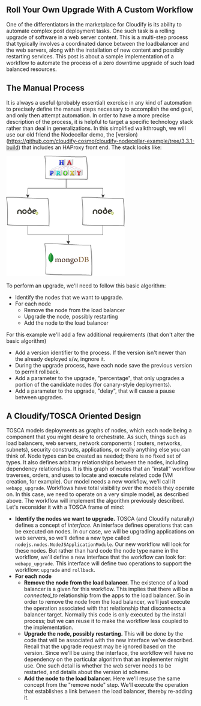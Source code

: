 ## Roll Your Own Upgrade With A Custom Workflow

One of the differentiators in the marketplace for Cloudify is its ability to automate complex post deployment tasks.  One such task is a rolling upgrade of software in a web server content.  This is a multi-step process that typically involves a coordinated dance between the loadbalancer and the web servers, along with the installation of new content and possibly restarting services.  This post is about a sample implementation of a workflow to automate the process of a zero downtime upgrade of such load balanced resources.

## The Manual Process

It is always a useful (probably essential) exercise in any kind of automation to precisely define the manual steps necessary to accomplish the end goal, and only then attempt automation.  In order to have a more precise description of the process, it is helpful to target a specific technology stack rather than deal in generalizations.  In this simplified walkthrough, we will use our old friend the Nodecellar demo, the [version)(https://github.com/cloudify-cosmo/cloudify-nodecellar-example/tree/3.3.1-build) that includes an HAProxy front end.  The stack looks like:

![stack](arch.png)

To perform an upgrade, we'll need to follow this basic algorithm:
* Identify the nodes that we want to upgrade.
* For each node
  * Remove the node from the load balancer
  * Upgrade the node, possibly restarting
  * Add the node to the load balancer

For this example we'll add a few additional requirements (that don't alter the basic algorithm)
* Add a version identifier to the process.  If the version isn't newer than the already deployed s/w, ingnore it.
* During the upgrade process, have each node save the previous version to permit rollback.
* Add a parameter to the upgrade, "percentage", that only upgrades a portion of the candidate nodes (for canary-style deployments).
* Add a parameter to the upgrade, "delay", that will cause a pause between upgrades.

## A Cloudify/TOSCA Oriented Design

TOSCA models deployments as graphs of nodes, which each node being a component that you might desire to orchestrate.  As such, things such as load balancers, web servers, network components ( routers, networks, subnets), security constructs, applications, or really anything else you can think of.  Node types can be created as needed; there is no fixed set of types.  It also defines arbitrary relationships between the nodes, including dependency relationships.  It is this graph of nodes that an "install" workflow traverses, orders, and uses to locate and execute related code (VM creation, for example).
Our model needs a new workflow, we'll call it `webapp_upgrade`.  Workflows have total visibility over the models they operate on.  In this case, we need to operate on a very simple model, as described above.  The workflow will implement the algorithm previously described.  Let's reconsider it with a TOSCA frame of mind:

* **Identify the nodes we want to upgrade.**  TOSCA (and Cloudify naturally) defines a concept of *interface*.  An interface defines operations that can be executed on nodes.  In our case, we will be upgrading applications on web servers, so we'll define a new type called `nodejs.nodes.NodeJSApplicationModule`.  Our new workflow will look for these nodes.  But rather than hard code the node type name in the workflow, we'll define a new interface that the workflow can look for: `webapp_upgrade`.  This interface will define two operations to support the workflow: `upgrade` and `rollback`.
* **For each node**
  * **Remove the node from the load balancer.**  The existence of a load balancer is a given for this workflow.  This implies that there will be a _connected_to_ relationship from the apps to the load balancer.  So in order to remove the node from the load balancer, we'll just execute the operation associated with that relationship that disconnects a balancer target.  Normally this code is only executed by the install process; but we can reuse it to make the workflow less coupled to the implementation.
  * **Upgrade the node, possibly restarting.**  This will be done by the code that will be associated with the new interface we've described.  Recall that the upgrade request may be ignored based on the version.  Since we'll be using the interface, the workflow will have no dependency on the particular algorithm that an implementer might use.  One such detail is whether the web server needs to be restarted, and details about the version id scheme.
  * **Add the node to the load balancer.**  Here we'll resuse the same concept from the "remove node" step.  We'll execute the operation that establishes a link between the load balancer, thereby re-adding it.
